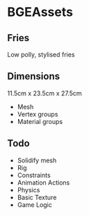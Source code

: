 # BGEAssets
## Fries

Low polly, stylised fries


## Dimensions
11.5cm x 23.5cm x 27.5cm

* Mesh
* Vertex groups
* Material groups


## Todo
* Solidify mesh
* Rig
* Constraints
* Animation Actions
* Physics
* Basic Texture
* Game Logic
